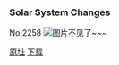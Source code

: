 ### Solar System Changes
No.2258
![图片不见了~~~](https://imgs.xkcd.com/comics/solar_system_changes.png)

[原址](https://xkcd.com//2258) [下载](https://imgs.xkcd.com/comics/solar_system_changes.png)

